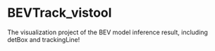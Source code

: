 # BEVTrack_vistool
The visualization project of the BEV model inference result, including detBox and trackingLine!
